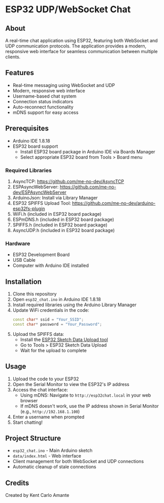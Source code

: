 # ESP32 UDP/WebSocket Chat

## About

A real-time chat application using ESP32, featuring both WebSocket and UDP communication protocols. The application provides a modern, responsive web interface for seamless communication between multiple clients.

## Features

- Real-time messaging using WebSocket and UDP
- Modern, responsive web interface
- Username-based chat system
- Connection status indicators
- Auto-reconnect functionality
- mDNS support for easy access

## Prerequisites

- Arduino IDE 1.8.18
- ESP32 board support
  - Install ESP32 board package in Arduino IDE via Boards Manager
  - Select appropriate ESP32 board from Tools > Board menu

### Required Libraries
1. AsyncTCP: https://github.com/me-no-dev/AsyncTCP
2. ESPAsyncWebServer: https://github.com/me-no-dev/ESPAsyncWebServer
3. ArduinoJson: Install via Library Manager
4. ESP32 SPIFFS Upload Tool: https://github.com/me-no-dev/arduino-esp32fs-plugin
5. WiFi.h (included in ESP32 board package)
6. ESPmDNS.h (included in ESP32 board package)
7. SPIFFS.h (included in ESP32 board package)
8. AsyncUDP.h (included in ESP32 board package)

### Hardware
- ESP32 Development Board
- USB Cable
- Computer with Arduino IDE installed

## Installation

1. Clone this repository
2. Open `esp32_chat.ino` in Arduino IDE 1.8.18
3. Install required libraries using the Arduino Library Manager
4. Update WiFi credentials in the code:
   ```cpp
   const char* ssid = "Your_SSID";
   const char* password = "Your_Password";
   ```
5. Upload the SPIFFS data:
   - Install the [ESP32 Sketch Data Upload tool](https://github.com/me-no-dev/arduino-esp32fs-plugin)
   - Go to Tools > ESP32 Sketch Data Upload
   - Wait for the upload to complete

## Usage

1. Upload the code to your ESP32
2. Open the Serial Monitor to view the ESP32's IP address
3. Access the chat interface:
   - Using mDNS: Navigate to `http://esp32chat.local` in your web browser
   - If mDNS doesn't work, use the IP address shown in Serial Monitor (e.g., `http://192.168.1.100`)
4. Enter a username when prompted
5. Start chatting!

## Project Structure

- `esp32_chat.ino` - Main Arduino sketch
- `data/index.html` - Web interface
- Client management for both WebSocket and UDP connections
- Automatic cleanup of stale connections

## Credits

Created by Kent Carlo Amante

